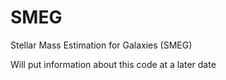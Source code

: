 # SMEG
Stellar Mass Estimation for Galaxies (SMEG)

Will put information about this code at a later date
